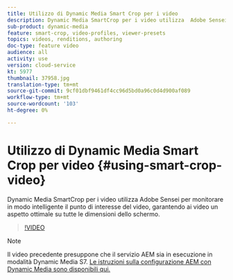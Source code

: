 ```yaml
---
title: Utilizzo di Dynamic Media Smart Crop per i video
description: Dynamic Media SmartCrop per i video utilizza  Adobe Sensei per monitorare in modo intelligente il punto di interesse del video, garantendo ai video un aspetto ottimale su tutte le dimensioni dello schermo.
sub-product: dynamic-media
feature: smart-crop, video-profiles, viewer-presets
topics: videos, renditions, authoring
doc-type: feature video
audience: all
activity: use
version: cloud-service
kt: 5977
thumbnail: 37958.jpg
translation-type: tm+mt
source-git-commit: 9cf01dbf9461df4cc96d5bd0a96c0d4d900af089
workflow-type: tm+mt
source-wordcount: '103'
ht-degree: 0%

---
```



# Utilizzo di Dynamic Media Smart Crop per video {#using-smart-crop-video}

Dynamic Media SmartCrop per i video utilizza  Adobe Sensei per monitorare in modo intelligente il punto di interesse del video, garantendo ai video un aspetto ottimale su tutte le dimensioni dello schermo.

>[!VIDEO](https://video.tv.adobe.com/v/37958/?quality=12)

>[!NOTE]
>
>Il video precedente presuppone che il servizio AEM sia in esecuzione in modalità Dynamic Media S7. [Le istruzioni sulla configurazione AEM con Dynamic Media sono disponibili qui.](https://docs.adobe.com/content/help/en/experience-manager-cloud-service/assets/dynamicmedia/config-dm.html)


